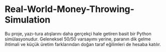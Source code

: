 # Real-World-Money-Throwing-Simulation
Bu proje, yazı-tura atışlarını daha gerçekçi hale getiren basit bir Python simülasyonudur. Geleneksel 50/50 varsayımı yerine, paranın dik gelme ihtimali ve küçük üretim farklarından doğan taraf eğilimleri de hesaba katılır.

